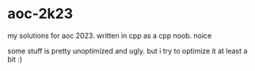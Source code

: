 # aoc-2k23
my solutions for aoc 2023. written in cpp as a cpp noob. noice

some stuff is pretty unoptimized and ugly. but i try to optimize it at least a bit :)
